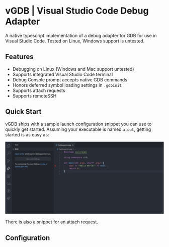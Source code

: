 # vGDB | Visual Studio Code Debug Adapter

A native typescript implementation of a debug adapter for GDB for use in Visual Studio Code. Tested on Linux, Windows support is untested.

## Features

- Debugging on Linux (Windows and Mac support untested)
- Supports integrated Visual Studio Code terminal
- Debug Console prompt accepts native GDB commands
- Honors deferred symbol loading settings in `.gdbinit`
- Supports attach requests
- Supports remoteSSH

## Quick Start

vGDB ships with a sample launch configuration snippet you can use to quickly get started. Assuming your executable is named `a.out`, getting started is as easy as:

![EZ Setup](resources/ezsetup.gif)

There is also a snippet for an attach request.

## Configuration

